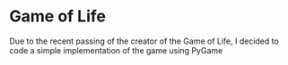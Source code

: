 # Game of Life

Due to the recent passing of the creator of the Game of Life, I decided to code a simple implementation of the game using PyGame
